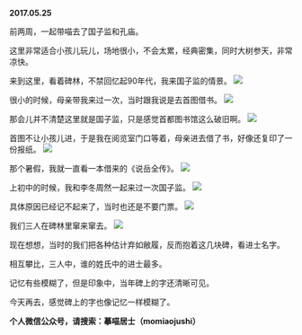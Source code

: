 
          
**2017.05.25**

前两周，一起带喵去了国子监和孔庙。

这里非常适合小孩儿玩儿，场地很小，不会太累，经典密集，同时大树参天，非常凉快。

来到这里，看着碑林，不禁回忆起90年代，我来国子监的情景。
![](https://pic1.zhimg.com/v2-acd15e64ab03d684844c179f1a60f7ed.jpg)


很小的时候，母亲带我来过一次，当时跟我说是去首图借书。
![](https://pic1.zhimg.com/v2-f0320781f4e4013a64b8320eca981154.jpg)


那会儿并不清楚这里就是国子监，只是感觉首都图书馆这么破旧啊。
![](https://pic1.zhimg.com/v2-465cbd42503c02efc0b0eccde8960a82.jpg)


首图不让小孩儿进，于是我在阅览室门口等着，母亲进去借了书，好像还复印了一份报纸。
![](https://pic2.zhimg.com/v2-fd63c7060902c5dbe819d8a168c9ddc1.jpg)


那个暑假，我就一直看一本借来的《说岳全传》。
![](https://pic3.zhimg.com/v2-d2e27ef775db5c3d496a7d0b36284492.jpg)


上初中的时候，我和李冬周然一起来过一次国子监。
![](https://pic3.zhimg.com/v2-d5b10bea6eee82730b2e3b86c61d9f09.jpg)


具体原因已经记不起来了，当时也还是不要门票。
![](https://pic1.zhimg.com/v2-e1be9a1cf1673c8adbb2f3e8efdba2d7.jpg)


我们三人在碑林里窜来窜去。
![](https://pic4.zhimg.com/v2-9875235ddaf7413b6b6b49b875a86c68.jpg)


现在想想，当时的我们把各种估计弃如敝履，反而抱着这几块碑，看进士名字。

相互攀比，三人中，谁的姓氏中的进士最多。

记忆有些模糊了，但是印象中，当年碑上的字还清晰可见。

今天再去，感觉碑上的字也像记忆一样模糊了。


**个人微信公众号，请搜索：摹喵居士（momiaojushi）**

        
